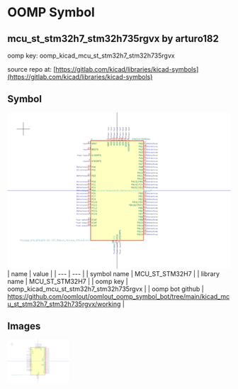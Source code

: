 # OOMP Symbol  
## mcu_st_stm32h7_stm32h735rgvx  by arturo182  
  
oomp key: oomp_kicad_mcu_st_stm32h7_stm32h735rgvx  
  
source repo at: [https://gitlab.com/kicad/libraries/kicad-symbols](https://gitlab.com/kicad/libraries/kicad-symbols)  
## Symbol  
  
[![working.png](working_600.png)](working.png)  
| name | value | 
| --- | --- | 
| symbol name | MCU_ST_STM32H7 | 
| library name | MCU_ST_STM32H7 | 
| oomp key | oomp_kicad_mcu_st_stm32h7_stm32h735rgvx | 
| oomp bot github | https://github.com/oomlout/oomlout_oomp_symbol_bot/tree/main/kicad_mcu_st_stm32h7_stm32h735rgvx/working | 
## Images  
  
[![working.png](working_140.png)](working.png)  
